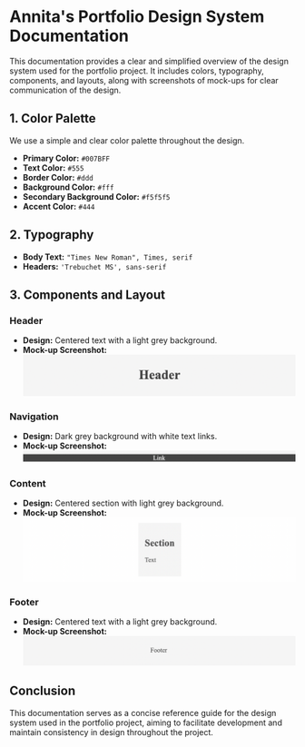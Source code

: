 # Annita's Portfolio Design System Documentation

This documentation provides a clear and simplified overview of the design system used for the portfolio project. It includes colors, typography, components, and layouts, along with screenshots of mock-ups for clear communication of the design.

## **1. Color Palette**
We use a simple and clear color palette throughout the design.

- **Primary Color:** `#007BFF`
- **Text Color:** `#555`
- **Border Color:** `#ddd`
- **Background Color:** `#fff`
- **Secondary Background Color:** `#f5f5f5`
- **Accent Color:** `#444`

## **2. Typography**
- **Body Text:** `"Times New Roman", Times, serif`
- **Headers:** `'Trebuchet MS', sans-serif`

## **3. Components and Layout**
### Header
- **Design:** Centered text with a light grey background.
- **Mock-up Screenshot:**
![Header Mock-up](header.png)

### Navigation
- **Design:** Dark grey background with white text links.
- **Mock-up Screenshot:**
![Nav Mock-up](navigation.png)

### Content
- **Design:** Centered section with light grey background.
- **Mock-up Screenshot:**
![Content Mock-up](content.png)

### Footer
- **Design:** Centered text with a light grey background.
- **Mock-up Screenshot:**
![Footer Mock-up](footer.png)

## **Conclusion**
This documentation serves as a concise reference guide for the design system used in the portfolio project, aiming to facilitate development and maintain consistency in design throughout the project.
